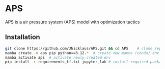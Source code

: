 # APS

APS is a air pressure system (APS) model with optimization tactics


## Installation


```bash
git clone https://github.com/JNicklaus/APS.git && cd APS	# clone repo into mctm folder and change working directy
mamba create -n aps pip python==3.12.*	# create new mamba (conda) env 
mamba activate aps	# activate newly created env
pip install -r requirements_tf.txt jupyter_lab # install required packages + jupyter lab server
```
